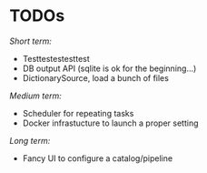 # TODOs

*Short term:*

* Testtestestesttest
* DB output API (sqlite is ok for the beginning...)
* DictionarySource, load a bunch of files

*Medium term:*

* Scheduler for repeating tasks
* Docker infrastucture to launch a proper setting

*Long term:*

* Fancy UI to configure a catalog/pipeline
